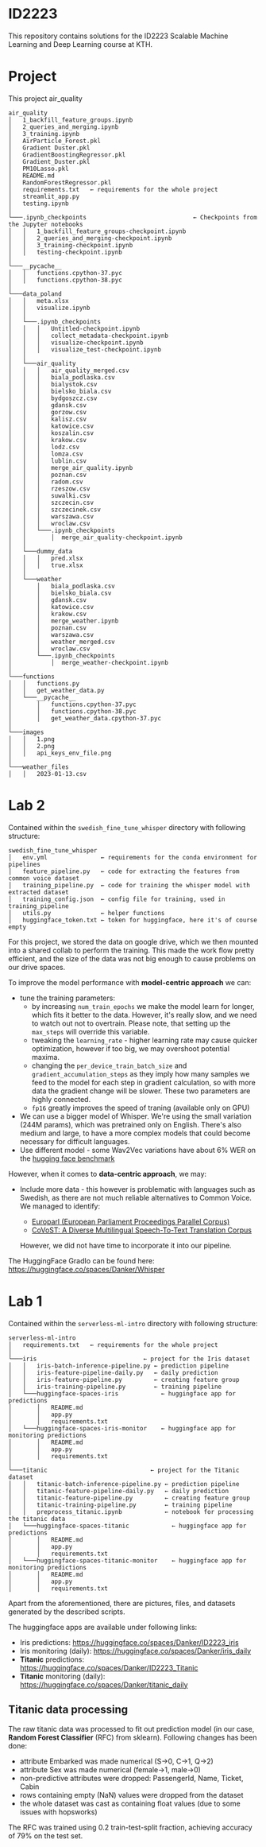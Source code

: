 # ID2223

This repository contains solutions for the ID2223 Scalable Machine Learning and Deep Learning course at KTH.

# Project
This project air_quality
```
air_quality   
│   1_backfill_feature_groups.ipynb
│   2_queries_and_merging.ipynb
│   3_training.ipynb
│   AirParticle_Forest.pkl
│   Gradient Duster.pkl
│   GradientBoostingRegressor.pkl
│   Gradient_Duster.pkl
│   PM10Lasso.pkl
│   README.md
│   RandomForestRegressor.pkl
│   requirements.txt   ← requirements for the whole project 
│   streamlit_app.py
│   testing.ipynb
│
└───.ipynb_checkpoints                              ← Checkpoints from the Jupyter notebooks
│   │   1_backfill_feature_groups-checkpoint.ipynb
│   │   2_queries_and_merging-checkpoint.ipynb
│   │   3_training-checkpoint.ipynb
│   │   testing-checkpoint.ipynb
│
└───__pycache__
│   │   functions.cpython-37.pyc
│   │   functions.cpython-38.pyc
│
└───data_poland
│   │   meta.xlsx
│   │   visualize.ipynb
│   │   
│   └───.ipynb_checkpoints 
│   │   │   Untitled-checkpoint.ipynb
│   │   │   collect_metadata-checkpoint.ipynb
│   │   │   visualize-checkpoint.ipynb
│   │   │   visualize_test-checkpoint.ipynb
│   │   
│   └───air_quality
│   │   │   air_quality_merged.csv
│   │   │   biala_podlaska.csv
│   │   │   bialystok.csv
│   │   │   bielsko_biala.csv
│   │   │   bydgoszcz.csv
│   │   │   gdansk.csv
│   │   │   gorzow.csv
│   │   │   kalisz.csv
│   │   │   katowice.csv
│   │   │   koszalin.csv
│   │   │   krakow.csv
│   │   │   lodz.csv
│   │   │   lomza.csv
│   │   │   lublin.csv
│   │   │   merge_air_quality.ipynb
│   │   │   poznan.csv
│   │   │   radom.csv
│   │   │   rzeszow.csv
│   │   │   suwalki.csv
│   │   │   szczecin.csv
│   │   │   szczecinek.csv
│   │   │   warszawa.csv
│   │   │   wroclaw.csv   
│   │   └───.ipynb_checkpoints
│   │       │  merge_air_quality-checkpoint.ipynb
│   │   
│   └───dummy_data
│   │   │   pred.xlsx
│   │   │   true.xlsx
│   │   
│   └───weather
│       │   biala_podlaska.csv
│       │   bielsko_biala.csv
│       │   gdansk.csv
│       │   katowice.csv
│       │   krakow.csv
│       │   merge_weather.ipynb
│       │   poznan.csv
│       │   warszawa.csv
│       │   weather_merged.csv
│       │   wroclaw.csv
│       └───.ipynb_checkpoints
│           │  merge_weather-checkpoint.ipynb
│
└───functions
│   │   functions.py
│   │   get_weather_data.py
│   └───__pycache__
│       │   functions.cpython-37.pyc
│       │   functions.cpython-38.pyc
│       │   get_weather_data.cpython-37.pyc
│
└───images
│   │   1.png
│   │   2.png
│   │   api_keys_env_file.png
│
└───weather_files
│   │   2023-01-13.csv
```

# Lab 2
Contained within the `swedish_fine_tune_whisper` directory with following structure: 
```
swedish_fine_tune_whisper
│   env.yml               ← requirements for the conda environment for pipelines
│   feature_pipeline.py   ← code for extracting the features from common voice dataset
│   training_pipeline.py  ← code for training the whisper model with extracted dataset
│   training_config.json  ← config file for training, used in training_pipeline
│   utils.py              ← helper functions
│   huggingface_token.txt ← token for huggingface, here it's of course empty
```
For this project, we stored the data on google drive, which we then mounted into a shared collab to perform the training. This made the work flow pretty efficient, and the size of the data was not big enough to cause problems on our drive spaces.

To improve the model performance with **model-centric approach** we can:
- tune the training parameters:
  - by increasing ```num_train_epochs``` we make the model learn for longer, which fits it better to the data. However, it's really slow, and we need to watch out not to overtrain. Please note, that setting up the ```max_steps``` will override this variable.
  - tweaking the ```learning_rate``` - higher learning rate may cause quicker optimization, however if too big, we may overshoot potential maxima.
  - changing the ```per_device_train_batch_size``` and ```gradient_accumulation_steps``` as they imply how many samples we feed to the model for each step in gradient calculation, so with more data the gradient change will be slower. These two parameters are highly connected.
  - ```fp16``` greatly improves the speed of traning (available only on GPU)
- We can use a bigger model of Whisper. We're using the small variation (244M params), which was pretrained only on English. There's also medium and large, to have a more complex models that could become necessary for difficult languages. 
- Use different model - some Wav2Vec variations have about 6% WER on the [hugging face benchmark](https://paperswithcode.com/sota/speech-recognition-on-common-voice-swedish)

However, when it comes to **data-centric approach**, we may:
- Include more data - this however is problematic with languages such as Swedish, as there are not much reliable alternatives to Common Voice. We managed to identify:
  - [Europarl (European Parliament Proceedings Parallel Corpus)](https://paperswithcode.com/dataset/europarl)
  - [CoVoST: A Diverse Multilingual Speech-To-Text Translation Corpus](https://paperswithcode.com/dataset/covost)
  
  However, we did not have time to incorporate it into our pipeline.

The HuggingFace GradIo can be found here: https://huggingface.co/spaces/Danker/Whisper

# Lab 1
Contained within the `serverless-ml-intro` directory with following structure: 
```
serverless-ml-intro
│   requirements.txt   ← requirements for the whole project 
│
└───iris                              ← project for the Iris dataset
│   │   iris-batch-inference-pipeline.py ← prediction pipeline
│   │   iris-feature-pipeline-daily.py   ← daily prediction
│   │   iris-feature-pipeline.py         ← creating feature group
│   │   iris-training-pipeline.py        ← training pipeline
│   └───huggingface-spaces-iris            ← huggingface app for predictions
│       │   README.md
│       │   app.py
│       │   requirements.txt
│   └───huggingface-spaces-iris-monitor    ← huggingface app for monitoring predictions
│       │   README.md
│       │   app.py
│       │   requirements.txt
│   
└───titanic                             ← project for the Titanic dataset
│   │   titanic-batch-inference-pipeline.py ← prediction pipeline
│   │   titanic-feature-pipeline-daily.py   ← daily prediction
│   │   titanic-feature-pipeline.py         ← creating feature group
│   │   titanic-training-pipeline.py        ← training pipeline
│   │   preprocess_titanic.ipynb            ← notebook for processing the titanic data
│   └───huggingface-spaces-titanic            ← huggingface app for predictions
│       │   README.md
│       │   app.py
│       │   requirements.txt
│   └───huggingface-spaces-titanic-monitor    ← huggingface app for monitoring predictions
│       │   README.md
│       │   app.py
│       │   requirements.txt
```
Apart from the aforementioned, there are pictures, files, and datasets generated by the described scripts.

The huggingface apps are available under following links:
- Iris predictions: https://huggingface.co/spaces/Danker/ID2223_iris
- Iris monitoring (daily): https://huggingface.co/spaces/Danker/iris_daily
- **Titanic** predictions: https://huggingface.co/spaces/Danker/ID2223_Titanic
- **Titanic** monitoring (daily): https://huggingface.co/spaces/Danker/titanic_daily

## Titanic data processing
The raw titanic data was processed to fit out prediction model (in our case, **Random Forest Classifier** (RFC) from sklearn). Following changes has been done:
- attribute Embarked was made numerical (S→0, C→1, Q→2)
- attribute Sex was made numerical (female→1, male→0)
- non-predictive attributes were dropped: PassengerId, Name, Ticket, Cabin
- rows containing empty (NaN) values were dropped from the dataset
- the whole dataset was cast as containing float values (due to some issues with hopsworks)

The RFC was trained using 0.2 train-test-split fraction, achieving accuracy of 79% on the test set.

